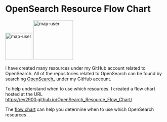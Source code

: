 # OpenSearch Resource Flow Chart

 <img width="85" alt="map-user" src="https://img.shields.io/badge/views-557-green"> <img width="125" alt="map-user" src="https://img.shields.io/badge/unique visits-205-green">

I have created many resources under my GitHub account related to OpenSearch. All of the repositories related to OpenSearch can be found by searching [OpenSearch_](https://github.com/ev2900?tab=repositories&q=OpenSearch_&type=&language=&sort=) under my GitHub account.

To help understand when to use which resources. I created a flow chart hosted at the URL https://ev2900.github.io/OpenSearch_Resource_Flow_Chart/

The [flow chart](https://ev2900.github.io/OpenSearch_Resource_Flow_Chart/) can help you determine when to use which OpenSearch resources
